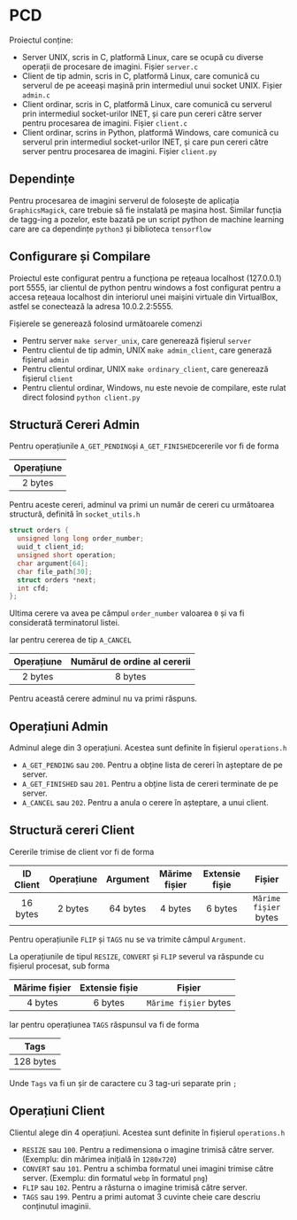 # PCD

Proiectul conține:
- Server UNIX, scris in C, platformă Linux, care se ocupă cu diverse operații de procesare de imagini. Fișier `server.c`
- Client de tip admin, scris in C, platformă Linux, care comunică cu serverul de pe aceeași mașină prin intermediul unui socket UNIX. Fișier `admin.c`
- Client ordinar, scris in C, platformă Linux, care comunică cu serverul prin intermediul socket-urilor INET, și care pun cereri către server pentru procesarea de imagini. Fișier `client.c`
- Client ordinar, scrins in Python, platformă Windows, care comunică cu serverul prin intermediul socket-urilor INET, și care pun cereri către server 
pentru procesarea de imagini. Fișier `client.py`

## Dependințe

Pentru procesarea de imagini serverul de folosește de aplicația `GraphicsMagick`, care trebuie să fie instalată pe mașina host.
Similar funcția de tagg-ing a pozelor, este bazată pe un script python de machine learning care are ca dependințe `python3` și biblioteca `tensorflow`

## Configurare și Compilare

Proiectul este configurat pentru a funcționa pe rețeaua localhost (127.0.0.1) port 5555, iar clientul de python pentru windows a fost configurat pentru a accesa rețeaua localhost din interiorul unei maișini virtuale din VirtualBox, astfel se conectează la adresa 10.0.2.2:5555.

Fișierele se generează folosind următoarele comenzi
- Pentru server `make server_unix`, care generează fișierul `server`
- Pentru clientul de tip admin, UNIX `make admin_client`, care generază fișierul `admin`
- Pentru clientul ordinar, UNIX `make ordinary_client`, care generează fișierul `client`
- Pentru clientul ordinar, Windows, nu este nevoie de compilare, este rulat direct folosind `python client.py`

## Structură Cereri Admin
Pentru operațiunile `A_GET_PENDING`și `A_GET_FINISHED`cererile vor fi de forma

|  Operațiune  |
|     :---:    |
|    2 bytes   |

Pentru aceste cereri, adminul va primi un număr de cereri cu următoarea structură, definită în `socket_utils.h`

```c
struct orders {
  unsigned long long order_number;
  uuid_t client_id;
  unsigned short operation;
  char argument[64];
  char file_path[30];
  struct orders *next;
  int cfd;
};
```

Ultima cerere va avea pe cămpul `order_number` valoarea `0` și va fi considerată terminatorul listei.

Iar pentru cererea de tip `A_CANCEL`


|  Operațiune  | Numărul de ordine al cererii |
|     :---:    |            :---:             |
|    2 bytes   |           8 bytes            |


Pentru această cerere adminul nu va primi răspuns.

## Operațiuni Admin

Adminul alege din 3 operațiuni. Acestea sunt definite în fișierul `operations.h`

- `A_GET_PENDING` sau `200`. Pentru a obține lista de cereri în așteptare de pe server.
- `A_GET_FINISHED` sau `201`. Pentru a obține lista de cereri terminate de pe server.
- `A_CANCEL` sau `202`. Pentru a anula o cerere în așteptare, a unui client.

## Structură cereri Client

Cererile trimise de client vor fi de forma

| ID Client |  Operațiune  |  Argument  |  Mărime fișier | Extensie fișie |  Fișier               |
|   :--:    |     :--:     |    :--:    |      :--:      |      :--:      |   :--:                |
|  16 bytes |    2 bytes   |  64 bytes  |     4 bytes    |     6 bytes    | `Mărime fișier` bytes |

Pentru operațiunile `FLIP` și `TAGS` nu se va trimite câmpul `Argument`.

La operațiunile de tipul `RESIZE`, `CONVERT` și `FLIP` severul va răspunde cu fișierul procesat, sub forma

|  Mărime fișier | Extensie fișie |  Fișier               |
|      :--:      |      :--:      |   :--:                |
|     4 bytes    |     6 bytes    | `Mărime fișier` bytes |

Iar pentru operațiunea `TAGS` răspunsul va fi de forma

|    Tags    |
|    :--:    |
|  128 bytes |

Unde `Tags` va fi un șir de caractere cu 3 tag-uri separate prin `;`

## Operațiuni Client

Clientul alege din 4 operațiuni. Acestea sunt definite în fișierul `operations.h`

- `RESIZE` sau `100`. Pentru a redimensiona o imagine trimisă către server. (Exemplu: din mărimea inițială în `1280x720`)
- `CONVERT` sau `101`. Pentru a schimba formatul unei imagini trimise către server. (Exemplu: din formatul `webp` în formatul `png`)
- `FLIP` sau `102`. Pentru a răsturna o imagine trimisă către server.
- `TAGS` sau `199`. Pentru a primi automat 3 cuvinte cheie care descriu conținutul imaginii.
